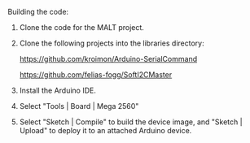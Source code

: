 Building the code:

1) Clone the code for the MALT project.
2) Clone the following projects into the libraries directory:

    https://github.com/kroimon/Arduino-SerialCommand
    
    https://github.com/felias-fogg/SoftI2CMaster
    
3) Install the Arduino IDE.
4) Select "Tools | Board | Mega 2560"
5) Select "Sketch | Compile" to build the device image, and "Sketch | Upload" to deploy it to an attached Arduino device.
